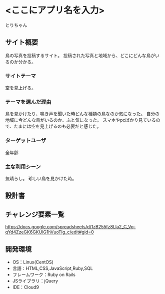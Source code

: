 # <ここにアプリ名を入力>
とりちゃん
## サイト概要
鳥の写真を投稿するサイト。
投稿された写真と地域から、どこにどんな鳥がいるのか分かる。

### サイトテーマ
空を見上げる。

### テーマを選んだ理由
鳥を見かけたり、鳴き声を聞いた時どんな種類の鳥なのか気になった。
自分の地域に今どんな鳥がいるのか、ふと気になった。
スマホやpcばかり見ているので、たまには空を見上げるのも必要だと感じた。

### ターゲットユーザ
全年齢

### 主な利用シーン
気晴らし。
珍しい鳥を見かけた時。

## 設計書


## チャレンジ要素一覧
https://docs.google.com/spreadsheets/d/1zB255fz8Lla2_C_Vq-qYd4ZzeGK6GKUlG1hVuoTIg_c/edit#gid=0

## 開発環境
- OS：Linux(CentOS)
- 言語：HTML,CSS,JavaScript,Ruby,SQL
- フレームワーク：Ruby on Rails
- JSライブラリ：jQuery
- IDE：Cloud9

